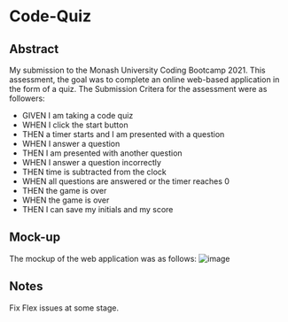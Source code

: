 # Code-Quiz

## Abstract 
My submission to the Monash University Coding Bootcamp 2021.
This assessment, the goal was to complete an online web-based application in the form of a quiz. 
The Submission Critera for the assessment were as followers:

* GIVEN I am taking a code quiz
* WHEN I click the start button
* THEN a timer starts and I am presented with a question
* WHEN I answer a question
* THEN I am presented with another question
* WHEN I answer a question incorrectly
* THEN time is subtracted from the clock
* WHEN all questions are answered or the timer reaches 0
* THEN the game is over
* WHEN the game is over
* THEN I can save my initials and my score

## Mock-up

The mockup of the web application was as follows:
![image](https://user-images.githubusercontent.com/83949034/122774252-609dc800-d2ec-11eb-84c9-466df848fc1a.png)

## Notes
Fix Flex issues at some stage. 
